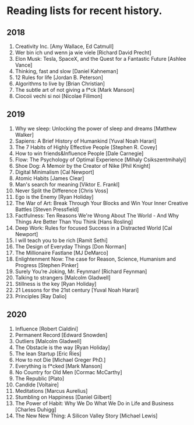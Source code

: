 # Reading lists for recent history.

## 2018

1. Creativity Inc. [Amy Wallace, Ed Catmull]
2. Wer bin ich und wenn ja wie viele [Richard David Precht]
3. Elon Musk: Tesla, SpaceX, and the Quest for a Fantastic Future [Ashlee Vance]
4. Thinking, fast and slow [Daniel Kahneman]
5. 12 Rules for life [Jordan B. Peterson]
6. Algorithms to live by [Brian Christian]
7. The subtle art of not giving a f*ck [Mark Manson]
8. Ciocoii vechi si noi [Nicolae Filimon]

## 2019

1.  Why we sleep: Unlocking the power of sleep and dreams [Matthew Walker]
2.  Sapiens: A Brief History of Humankind [Yuval Noah Harari]
3.  The 7 Habits of Highly Effective People [Stephen R. Covey] 
4.  How to win friends&Influence People [Dale Carnegie]
5.  Flow: The Psychology of Optimal Experience [Mihaly Csikszentmihalyi]
6.  Shoe Dog: A Memoir by the Creator of Nike [Phil Knight]
7.  Digital Minimalism [Cal Newport]
8.  Atomic Habits [James Clear]
9.  Man's search for meaning [Viktor E. Frankl]
10. Never Split the Difference [Chris Voss]
11. Ego is the Enemy [Ryan Holiday]
12. The War of Art: Break Through Your Blocks and Win Your Inner Creative Battles [Steven Pressfield]
13. Factfulness: Ten Reasons We're Wrong About The World - And Why Things Are Better Than You Think [Hans Rosling]
14. Deep Work: Rules for focused Success in a Distracted World [Cal Newport]
15. I will teach you to be rich [Ramit Sethi]
16. The Design of Everyday Things [Don Norman]
17. The Millionaire Fastlane [MJ DeMarco]
18. Enlightenment Now: The case for Reason, Science, Humanism and Progress [Stephen Pinker]
19. Surely You’re Joking, Mr. Feynman! [Richard Feynman]
20. Talking to strangers [Malcolm Gladwell]
21. Stillness is the key [Ryan Holiday]
22. 21 Lessons for the 21st century [Yuval Noah Harari]
23. Principles [Ray Dalio]

## 2020

1. Influence [Robert Cialdini]
2. Permanent Record [Edward Snowden]
3. Outliers [Malcolm Gladwell]
4. The Obstacle is the way [Ryan Holiday]
5. The lean Startup [Eric Ries]
6. How to not Die [Michael Greger PhD.]
7. Everything is f*cked [Mark Manson]
8.  No Country for Old Men [Cormac McCarthy]
9.  The Republic [Plato]
10. Candide [Voltaire]
11. Meditations [Marcus Aurelius]
12. Stumbling on Happiness [Daniel Gilbert]
13. The Power of Habit: Why We Do What We Do in Life and Business [Charles Duhigg]
14. The New New Thing: A Silicon Valley Story [Michael Lewis]
